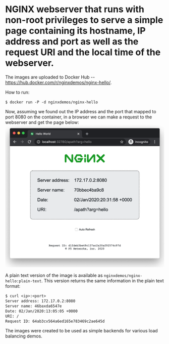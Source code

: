 
# NGINX webserver that runs with non-root privileges to serve a simple page containing its hostname, IP address and port as well as the request URI and the local time of the webserver.

The images are uploaded to Docker Hub -- https://hub.docker.com/r/nginxdemos/nginx-hello/.

How to run:
```
$ docker run -P -d nginxdemos/nginx-hello
```

Now, assuming we found out the IP address and the port that mapped to port 8080 on the container, in a browser we can make a request to the webserver and get the page below: ![hello](hello.png)

A plain text version of the image is available as `nginxdemos/nginx-hello:plain-text`. This version returns the same information in the plain text format:
```
$ curl <ip>:<port>
Server address: 172.17.0.2:8080
Server name: 46baxda6547e
Date: 02/Jan/2020:13:05:05 +0000
URI: /
Request ID: 64ab3cv564a6ed165e783469c2ae645d
```

The images were created to be used as simple backends for various load balancing demos.
